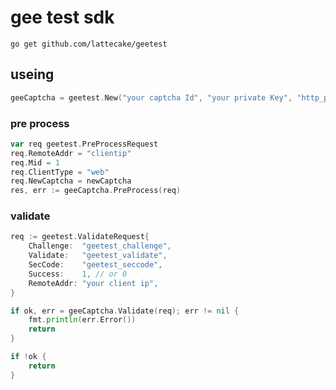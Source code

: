 # gee test sdk

`go get github.com/lattecake/geetest`

## useing

```go
geeCaptcha = geetest.New("your captcha Id", "your private Key", "http_proxy or nil")

```

### pre process

```go
var req geetest.PreProcessRequest
req.RemoteAddr = "clientip"
req.Mid = 1
req.ClientType = "web"
req.NewCaptcha = newCaptcha
res, err := geeCaptcha.PreProcess(req)
```


### validate

```go
req := geetest.ValidateRequest{
	Challenge:  "geetest_challenge",
	Validate:   "geetest_validate",
	SecCode:    "geetest_seccode",
	Success:    1, // or 0
	RemoteAddr: "your client ip",
}

if ok, err = geeCaptcha.Validate(req); err != nil {
	fmt.println(err.Error())
	return
}

if !ok {
	return
}
```
